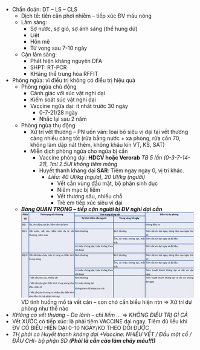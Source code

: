 - Chẩn đoán: DT – LS – CLS
	- Dịch tễ: tiền căn phơi nhiễm – tiếp xúc ĐV máu nóng
	- Lâm sàng:
		- Sợ nước, sợ gió, sợ ánh sáng (thể hung dữ)
		- Liệt
		- Hôn mê
		- Tử vong sau 7-10 ngày
	- Cận lâm sàng:
		- Phát hiện kháng nguyên DFA
		- SHPT: RT-PCR
		- KHáng thể trung hòa RFFIT
- Phòng ngừa: vì điều trị không có điều trị hiệu quả
	- Phòng ngừa chủ động
		- Cảnh giác với súc vật nghi dại
		- Kiểm soát súc vật nghi dại
		- Vaccine ngừa dại: ít nhất trước 30 ngày
			- 0-7-21/28 ngày
			- Nhắc lại sau 2 năm
	- Phòng ngừa thụ động
		- Xử trí vết thương – PN uốn ván: loại bỏ siêu vị dại tại vết thương càng nhiều càng tốt (rửa bằng nước + xa phòng, rửa cồn 70, không làm dập nát thêm, không khâu kín VT, KS, SAT)
		- Miễn dịch phòng ngừa cho ngừa bị cắn
			- Vaccine phòng dại: **HDCV hoặc Verorab** _TB 5 lần (0-3-7-14-21), 1ml 2.5UI không tiêm mông_
			- Huyết thanh kháng dại **SAR**: Tiêm ngay ngày 0, vị trí khác.  
				- _Liều: 40 UI/kg (ngựa), 20 UI/kg (người)_
					- Vết cắn vùng đầu mặt, bộ phân sinh dục
					- Niêm mạc bị liếm
					- Vết thương sâu, nhiều chỗ
					- Trẻ em tiếp xúc siêu vi dại
	- **_Bảng QUAN TRỌNG – tiếp cận người bị ĐV nghi dại cắn_**
![Buổi 15 - Hệ thận niệu - RL đa cơ quan (Nhi-Nhiễm)-1687423293254.jpeg](../../../200%20Files/image/image/Bu%E1%BB%95i%2015%20-%20H%E1%BB%87%20th%E1%BA%ADn%20ni%E1%BB%87u%20-%20RL%20%C4%91a%20c%C6%A1%20quan%20(Nhi-Nhi%E1%BB%85m)-1687423293254.jpeg)
VD tình huống mổ tả vết căn – con chó cắn biểu hiện ntn => Xử trí dự phòng như thế nào
- _KHông có vết thương – Da lành – chỉ liếm … => KHÔNG ĐIỀU TRỊ GÌ CẢ_
- Vết XƯỚC có tiếp xúc: là phải tiêm VACCINE dại ngay. Tiêm đủ liều khi ĐV CÓ BIỂU HIỆN DẠI 0-10 NGÀY/KO THEO DÕI ĐƯỢC
- _TH phải có Huyết thanh kháng dại +Vaccine: NHIỀU VẾT / Đầu mặt cổ / ĐẦU CHI- bộ phận SD (**Phải là cắn cào làm chảy máu!!!)**_




